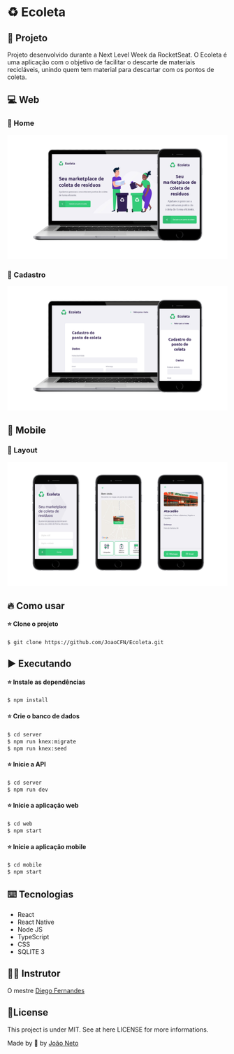 # :recycle: Ecoleta

## :rocket: Projeto
Projeto desenvolvido durante a Next Level Week da RocketSeat. O Ecoleta é uma aplicação com o objetivo de facilitar o descarte de materiais recicláveis, unindo quem tem material para descartar com os pontos de coleta.

## :computer: Web

  ### :art: Home 
  ![Print da tela inicial](images/nlw-print-web.png?raw=true "Print do layout web")
  
  ### :art: Cadastro 
  ![Print da tela inicial](images/nlw-print-web-cadastro.png?raw=true "Print do layout web")
  
## :iphone: Mobile

  ### :art: Layout 
  ![Print da tela inicial](images/nlw-print-mobile.png?raw=true "Print do layout web")
  
## 🔥 Como usar

#### :star: Clone o projeto

```
$ git clone https://github.com/JoaoCFN/Ecoleta.git
```

## ▶️ Executando

#### :star: Instale as dependências
```
$ npm install
```

#### :star: Crie o banco de dados
```
$ cd server
$ npm run knex:migrate
$ npm run knex:seed
```

#### :star: Inicie a API
```
$ cd server
$ npm run dev
```

#### :star: Inicie a aplicação web
```
$ cd web
$ npm start
```

#### :star: Inicie a aplicação mobile
```
$ cd mobile
$ npm start
```

## ⌨️ Tecnologias
- React
- React Native
- Node JS
- TypeScript
- CSS
- SQLITE 3

## 👨‍🏫 Instrutor 

O mestre [Diego Fernandes](https://github.com/diego3g)

## 📝License

This project is under MIT. See at here LICENSE for more informations.

Made by 💜 by [João Neto](https://github.com/JoaoCFN)
